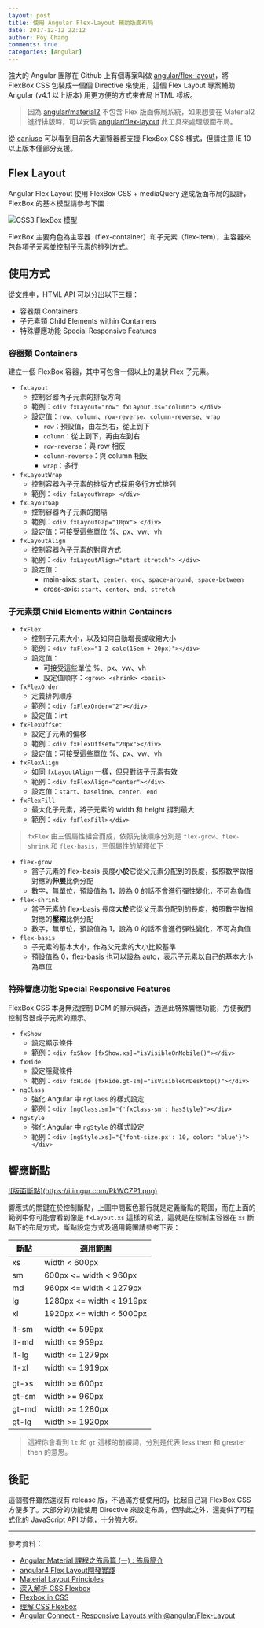 ```yaml
---
layout: post
title: 使用 Angular Flex-Layout 輔助版面布局
date: 2017-12-12 22:12
author: Poy Chang
comments: true
categories: [Angular]
---
```

強大的 Angular 團隊在 Github 上有個專案叫做 [angular/flex-layout](https://github.com/angular/flex-layout)，將 FlexBox CSS 包裝成一個個 Directive 來使用，這個 Flex Layout 專案輔助 Angular (v4.1 以上版本) 用更方便的方式來佈局 HTML 樣板。

>因為 [angular/material2](https://github.com/angular/material2) 不包含 Flex 版面佈局系統，如果想要在 Material2 進行排版時，可以安裝 [angular/flex-layout](https://github.com/angular/flex-layout) 此工具來處理版面布局。 

從 [caniuse](https://caniuse.com/#feat=flexbox) 可以看到目前各大瀏覽器都支援 FlexBox CSS 樣式，但請注意 IE 10 以上版本僅部分支援。

## Flex Layout

Angular Flex Layout 使用 FlexBox CSS + mediaQuery 達成版面布局的設計，FlexBox 的基本模型請參考下圖：

![CSS3 FlexBox 模型](https://i.imgur.com/vdOtzAr.jpg)

FlexBox 主要角色為主容器（flex-container）和子元素（flex-item），主容器來包各項子元素並控制子元素的排列方式。

## 使用方式

從[文件](https://github.com/angular/flex-layout/wiki)中，HTML API 可以分出以下三類：

* 容器類 Containers
* 子元素類 Child Elements within Containers
* 特殊響應功能 Special Responsive Features

### 容器類 Containers

建立一個 FlexBox 容器，其中可包含一個以上的巢狀 Flex 子元素。

* `fxLayout`
	* 控制容器內子元素的排版方向
	* 範例：`<div fxLayout="row" fxLayout.xs="column"> </div>`
	* 設定值：`row`、`column`、`row-reverse`、`column-reverse`、`wrap`
		* `row`：預設值，由左到右，從上到下
		* `column`：從上到下，再由左到右
		* `row-reverse`：與 row 相反
		* `column-reverse`：與 column 相反
		* `wrap`：多行
* `fxLayoutWrap`
	* 控制容器內子元素的排版方式採用多行方式排列
	* 範例：`<div fxLayoutWrap> </div>`
* `fxLayoutGap`
	* 控制容器內子元素的間隔
	* 範例：`<div fxLayoutGap="10px"> </div>`
	* 設定值：可接受這些單位 %、px、vw、vh
* `fxLayoutAlign`
	* 控制容器內子元素的對齊方式
	* 範例：`<div fxLayoutAlign="start stretch"> </div>`
	* 設定值：
		* main-aixs: `start`、`center`、`end`、`space-around`、`space-between` 
		* cross-axis: `start`、`center`、`end`、`stretch`

### 子元素類 Child Elements within Containers

* `fxFlex`
	* 控制子元素大小，以及如何自動增長或收縮大小
	* 範例：`<div fxFlex="1 2 calc(15em + 20px)"></div>`
	* 設定值：
		* 可接受這些單位 %、px、vw、vh
		* 設定值順序：`<grow> <shrink> <basis>`
* `fxFlexOrder`
	* 定義排列順序
	* 範例：`<div fxFlexOrder="2"></div>`
	* 設定值：int
* `fxFlexOffset`
	* 設定子元素的偏移
	* 範例：`<div fxFlexOffset="20px"></div>`
	* 設定值：可接受這些單位 %、px、vw、vh
* `fxFlexAlign`
	* 如同 `fxLayoutAlign` 一樣，但只對該子元素有效
	* 範例：`<div fxFlexAlign="center"></div>`
	* 設定值：`start`、`baseline`、`center`、`end`
* `fxFlexFill`
	* 最大化子元素，將子元素的 width 和 height 撐到最大
	* 範例：`<div fxFlexFill></div>`

>`fxFlex` 由三個屬性組合而成，依照先後順序分別是 `flex-grow`、`flex-shrink` 和 `flex-basis`，三個屬性的解釋如下：

* `flex-grow`
	* 當子元素的 flex-basis 長度**小於**它從父元素分配到的長度，按照數字做相對應的**伸展**比例分配
	* 數字，無單位，預設值為 1，設為 0 的話不會進行彈性變化，不可為負值
* `flex-shrink`
	* 當子元素的 flex-basis 長度**大於**它從父元素分配到的長度，按照數字做相對應的**壓縮**比例分配
	* 數字，無單位，預設值為 1，設為 0 的話不會進行彈性變化，不可為負值
* `flex-basis`
	* 子元素的基本大小，作為父元素的大小比較基準
	* 預設值為 0，flex-basis 也可以設為 auto，表示子元素以自己的基本大小為單位

### 特殊響應功能 Special Responsive Features

FlexBox CSS 本身無法控制 DOM 的顯示與否，透過此特殊響應功能，方便我們控制容器或子元素的顯示。 

* `fxShow`
	* 設定顯示條件
	* 範例：`<div fxShow [fxShow.xs]="isVisibleOnMobile()"></div>`
* `fxHide`
	* 設定隱藏條件
	* 範例：`<div fxHide [fxHide.gt-sm]="isVisibleOnDesktop()"></div>`
* `ngClass`
	* 強化 Angular 中 `ngClass` 的樣式設定
	* 範例：`<div [ngClass.sm]="{'fxClass-sm': hasStyle}"></div>`
* `ngStyle`
	* 強化 Angular 中 `ngStyle` 的樣式設定
	* 範例：`<div [ngStyle.xs]="{'font-size.px': 10, color: 'blue'}"></div>`

## 響應斷點

<a href="https://i.imgur.com/PkWCZP1.png" target="_blank">
  ![版面斷點](https://i.imgur.com/PkWCZP1.png)
</a>

響應式的關鍵在於控制斷點，上圖中間藍色那行就是定義斷點的範圍，而在上面的範例中你可能會看到像是 `fxLayout.xs` 這樣的寫法，這就是在控制主容器在 `xs` 斷點下的布局方式，斷點設定方式及適用範圍請參考下表：

<table class="table table-striped">
<thead>
  <tr>
    <th>斷點</th>
	<th>適用範圍</th>
  </tr>
</thead>
<tbody>
  <tr>
	<td>xs</td>
	<td>width < 600px</td>
  </tr>
  <tr>
	<td>sm</td>
	<td>600px <= width < 960px</td>
  </tr>
  <tr>
	<td>md</td>
	<td>960px <= width < 1279px</td>
  </tr>
  <tr>
	<td>lg</td>
	<td>1280px <= width < 1919px</td>
  </tr>
  <tr>
	<td>xl</td>
	<td>1920px <= width < 5000px</td>
  </tr>
  <tr>
	<td></td>
	<td></td>
  </tr>
  <tr>
	<td>lt-sm</td>
	<td>width <= 599px</td>
  </tr>
  <tr>
	<td>lt-md</td>
	<td>width <= 959px</td>
  </tr>
  <tr>
	<td>lt-lg</td>
	<td>width <= 1279px</td>
  </tr>
  <tr>
	<td>lt-xl</td>
	<td>width <= 1919px</td>
  </tr>
  <tr>
	<td></td>
	<td></td>
  </tr>
  <tr>
	<td>gt-xs</td>
	<td>width >= 600px</td>
  </tr>
  <tr>
	<td>gt-sm</td>
	<td>width >= 960px</td>
  </tr>
  <tr>
	<td>gt-md</td>
	<td>width >= 1280px</td>
  </tr>
  <tr>
	<td>gt-lg</td>
	<td>width >= 1920px</td>
  </tr>
</tbody>
</table>

>這裡你會看到 `lt` 和 `gt` 這樣的前綴詞，分別是代表 less then 和 greater then 的意思。

## 後記

這個套件雖然還沒有 release 版，不過滿方便使用的，比起自己寫 FlexBox CSS 方便多了。大部分的功能使用 Directive 來設定布局，但除此之外，還提供了可程式化的 JavaScript API 功能，十分強大呀。

----------

參考資料：

* [Angular Material 課程之佈局篇 (一) : 佈局簡介](https://segmentfault.com/a/1190000007215707)
* [angular4 Flex Layout開發實踐](http://blog.csdn.net/j_bleach/article/details/77513213)
* [Material Layout Principles](https://material.io/guidelines/layout/principles.html)
* [深入解析 CSS Flexbox](http://www.oxxostudio.tw/articles/201501/css-flexbox.html)
* [Flexbox in CSS](http://cssreference.io/flexbox/)
* [理解 CSS Flexbox](https://github.com/neal1991/articles-translator/blob/master/%E7%90%86%E8%A7%A3CSS%20Flexbox.md)
* [Angular Connect - Responsive Layouts with @angular/Flex-Layout](https://www.youtube.com/watch?v=geqjUtKJX5s)
